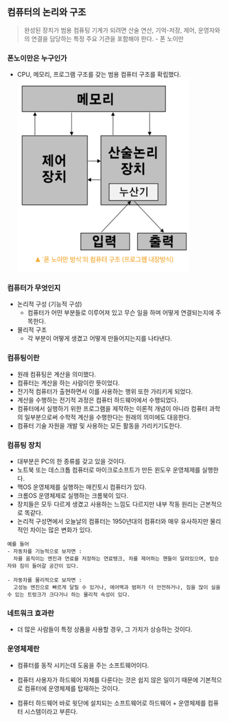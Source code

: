 ## 컴퓨터의 논리와 구조

> 완성된 장치가 범용 컴퓨팅 기계가 되려면 산술 연산, 기억-저장, 제어, 운영자와의 연결을 담당하는 특정 주요 기관을 포함해야 한다. - 폰 노이만

### 폰노이만은 누구인가

- CPU, 메모리, 프로그램 구조를 갖는 범용 컴퓨터 구조를 확립했다.
  <img src="../../Img/폰노이만방식.png" width="400" height="450" />

### 컴퓨터가 무엇인지

- 논리적 구성 (기능적 구성)
  - 컴퓨터가 어떤 부분들로 이루어져 있고 무슨 일을 하며 어떻게 연결되는지에 주목한다.
- 물리적 구조
  - 각 부분이 어떻게 생겼고 어떻게 만들어지는지를 나타낸다.

### 컴퓨팅이란

- 원래 컴퓨팅은 계산을 의미했다.
- 컴퓨터는 계산을 하는 사람이란 뜻이었다.
- 전기적 컴퓨터가 출현하면서 이를 사용하는 행위 또한 가리키게 되었다.
- 계산을 수행하는 전기적 과정은 컴퓨터 하드웨어에서 수행되었다.
- 컴퓨터에서 실행하기 위한 프로그램을 제작하는 이론적 개념이 아니라 컴퓨터 과학의 일부분으로써 수학적 계산을 수행한다는 원래의 의미에도 대응한다.
- 컴퓨터 기술 자원을 개발 및 사용하는 모든 활동을 가리키기도한다.

### 컴퓨팅 장치

- 대부분은 PC의 한 종류를 갖고 있을 것이다.
- 노트북 또는 데스크톱 컴퓨터로 마이크로소프트가 만든 윈도우 운영체제를 실행한다.
- 맥OS 운영체제를 실행하는 매킨토시 컴퓨터가 있다.
- 크롬OS 운영체제로 실행하는 크롬북이 있다.
- 장치들은 모두 다르게 생겼고 사용하는 느낌도 다르지만 내부 작동 원리는 근본적으로 똑같다.
- 논리적 구성면에서 오늘날의 컴퓨터는 1950년대의 컴퓨터와 매우 유사하지만 물리적인 차이는 많은 변화가 있다.

```
예를 들어
- 자동차를 기능적으로 보자면 :
  차를 움직이는 엔진과 연료를 저장하는 연료탱크, 차를 제어하는 핸들이 달려있으며, 탑승자와 짐이 들어갈 공간이 있다.

- 자동차를 물리적으로 보자면 :
  고성능 엔진으로 빠르게 달릴 수 있거나, 에어백과 범퍼가 더 안전하거나, 짐을 많이 실을 수 있는 트렁크가 크다거나 하는 물리적 속성이 있다.
```

### 네트워크 효과란

- 더 많은 사람들이 특정 상품을 사용할 경우, 그 가치가 상승하는 것이다.

### 운영체제란

- 컴퓨터를 동작 시키는데 도움을 주는 소프트웨어이다.

- 컴퓨터 사용자가 하드웨어 자체를 다룬다는 것은 쉽지 않은 일이기 때문에 기본적으로 컴퓨터에 운영체제를 탑재하는 것이다.

- 컴퓨터 하드웨어 바로 윗단에 설치되는 소프트웨어로 하드웨어 + 운영체제를 컴퓨터 시스템이라고 부른다.
